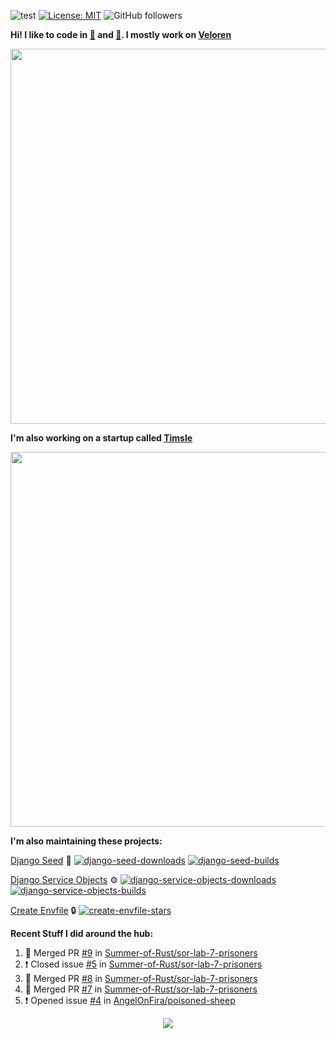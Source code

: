 ![test](https://hits.seeyoufarm.com/api/count/incr/badge.svg?url=https://github.com/AngelOnFira)
[![License: MIT](https://img.shields.io/badge/License-MIT-yellow.svg)](https://opensource.org/licenses/MIT)
![GitHub followers](https://img.shields.io/github/followers/angelonfira?style=social)

**Hi! I like to code in [:crab:](https://www.rust-lang.org/) and [:snake:](https://www.python.org/). I mostly work on [Veloren](https://veloren.net)**

<p align="center">
  <img width="600" src="https://media.discordapp.net/attachments/444005079410802699/730566298073038949/rsz_5f0656b6aa176.png">
</p>

**I'm also working on a startup called [Timsle](https://timsle.com)**

<p align="center">
  <img width="600" src="https://media.discordapp.net/attachments/444005079410802699/730566842674053130/rsz_5f0657242abb4.png">
</p>

**I'm also maintaining these projects:**

[Django Seed](https://github.com/Brobin/django-seed)
:seedling:
[![django-seed-downloads](https://pepy.tech/badge/django-seed)](https://pepy.tech/project/django-seed)
[![django-seed-builds](https://github.com/Brobin/django-seed/workflows/Test/badge.svg)](https://github.com/Brobin/django-seed)

[Django Service Objects](https://github.com/mixxorz/django-service-objects)
:gear:
[![django-service-objects-downloads](https://pepy.tech/badge/django-service-objects)](https://pepy.tech/project/django-service-objects)
[![django-service-objects-builds](https://github.com/mixxorz/django-service-objects/actions/workflows/test.yml/badge.svg)](https://github.com/mixxorz/django-service-objects/actions/workflows/test.yml)

[Create Envfile](https://github.com/SpicyPizza/create-envfile)
:lock:
[![create-envfile-stars](https://img.shields.io/github/stars/SpicyPizza/create-envfile?style=social)](https://github.com/SpicyPizza/create-envfile)

**Recent Stuff I did around the hub:**

<!--START_SECTION:activity-->
1. 🎉 Merged PR [#9](https://github.com/Summer-of-Rust/sor-lab-7-prisoners/pull/9) in [Summer-of-Rust/sor-lab-7-prisoners](https://github.com/Summer-of-Rust/sor-lab-7-prisoners)
2. ❗️ Closed issue [#5](https://github.com/Summer-of-Rust/sor-lab-7-prisoners/issues/5) in [Summer-of-Rust/sor-lab-7-prisoners](https://github.com/Summer-of-Rust/sor-lab-7-prisoners)
3. 🎉 Merged PR [#8](https://github.com/Summer-of-Rust/sor-lab-7-prisoners/pull/8) in [Summer-of-Rust/sor-lab-7-prisoners](https://github.com/Summer-of-Rust/sor-lab-7-prisoners)
4. 🎉 Merged PR [#7](https://github.com/Summer-of-Rust/sor-lab-7-prisoners/pull/7) in [Summer-of-Rust/sor-lab-7-prisoners](https://github.com/Summer-of-Rust/sor-lab-7-prisoners)
5. ❗️ Opened issue [#4](https://github.com/AngelOnFira/poisoned-sheep/issues/4) in [AngelOnFira/poisoned-sheep](https://github.com/AngelOnFira/poisoned-sheep)
<!--END_SECTION:activity-->

<p align="center">
  <img src="https://github-profile-trophy.vercel.app/?username=angelonfira&column=4&theme=nord&margin-w=15&margin-h=15">
</p>
